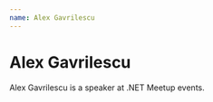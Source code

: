 ```yaml
---
name: Alex Gavrilescu
---
```


# Alex Gavrilescu

Alex Gavrilescu is a speaker at .NET Meetup events.

